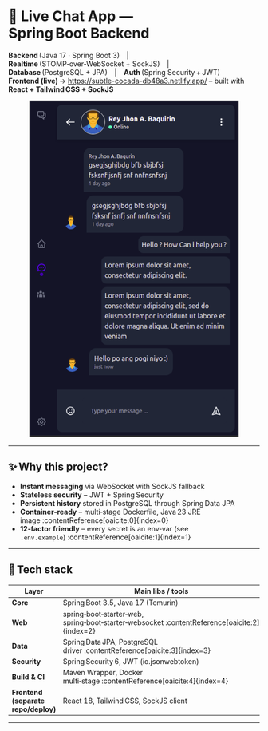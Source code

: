# 💬 Live Chat App — Spring Boot Backend

**Backend** (Java 17 · Spring Boot 3) | **Realtime** (STOMP‑over‑WebSocket + SockJS) | **Database** (PostgreSQL + JPA) | **Auth** (Spring Security + JWT)  
**Frontend (live)** → https://subtle-cocada-db48a3.netlify.app/ – built with **React + Tailwind CSS + SockJS**

<p align="center">
  <img src="https://raw.githubusercontent.com/yourjhay/simple-chat/master/ChatUi2.png" width="420" alt="Chat UI preview">
</p>

---

## ✨ Why this project?

* **Instant messaging** via WebSocket with SockJS fallback  
* **Stateless security** – JWT + Spring Security  
* **Persistent history** stored in PostgreSQL through Spring Data JPA  
* **Container‑ready** – multi‑stage Dockerfile, Java 23 JRE image :contentReference[oaicite:0]{index=0}  
* **12‑factor friendly** – every secret is an env‑var (see `.env.example`) :contentReference[oaicite:1]{index=1}  

---

## 🔧 Tech stack

| Layer | Main libs / tools |
|-------|------------------|
| **Core** | Spring Boot 3.5, Java 17 (Temurin) |
| **Web** | spring‑boot‑starter‑web, spring‑boot‑starter‑websocket :contentReference[oaicite:2]{index=2} |
| **Data** | Spring Data JPA, PostgreSQL driver :contentReference[oaicite:3]{index=3} |
| **Security** | Spring Security 6, JWT (io.jsonwebtoken) |
| **Build & CI** | Maven Wrapper, Docker multi‑stage :contentReference[oaicite:4]{index=4} |
| **Frontend (separate repo/deploy)** | React 18, Tailwind CSS, SockJS client |

---



